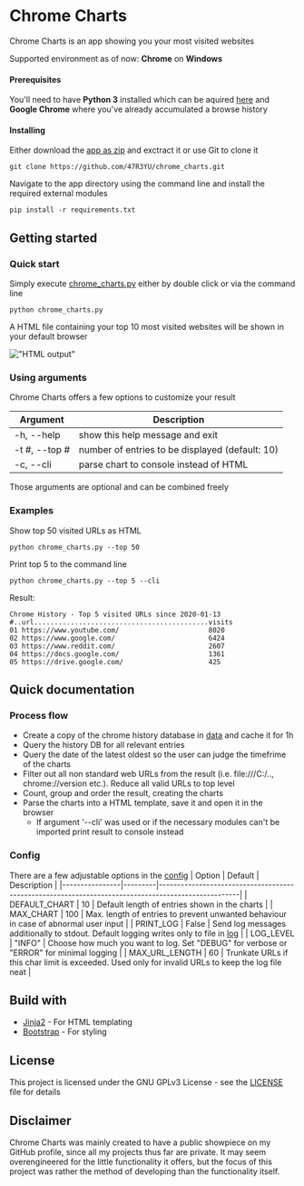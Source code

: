 # Chrome Charts

Chrome Charts is an app showing you your most visited websites

Supported environment as of now: **Chrome** on **Windows**

#### Prerequisites

You'll need to have **Python 3** installed which can be aquired [here](https://www.python.org/downloads/) and **Google Chrome** where you've already accumulated a browse history

#### Installing

Either download the [app as zip](https://github.com/47R3YU/chrome_charts/archive/master.zip) and exctract it or use Git to clone it

```
git clone https://github.com/47R3YU/chrome_charts.git
```

Navigate to the app directory using the command line and install the required external modules

```
pip install -r requirements.txt
```

## Getting started
### Quick start
Simply execute [chrome_charts.py](chrome_charts.py) either by double click or via the command line
```
python chrome_charts.py
```
A HTML file containing your top 10 most visited websites will be shown in your default browser

!["HTML output"](https://i.imgur.com/10QgRpG.png)

### Using arguments
Chrome Charts offers a few options to customize your result

| Argument      | Description                                     |
| ------------- |------------------------------------------------ |
| -h, --help    | show this help message and exit                 |
| -t #, --top # | number of entries to be displayed (default: 10) |
| -c, --cli     | parse chart to console instead of HTML          |

Those arguments are optional and can be combined freely

### Examples
Show top 50 visited URLs as HTML
```
python chrome_charts.py --top 50
```
Print top 5 to the command line
```
python chrome_charts.py --top 5 --cli
```
Result:
```
Chrome History - Top 5 visited URLs since 2020-01-13
#..url...........................................visits
01 https://www.youtube.com/                      8020
02 https://www.google.com/                       6424
03 https://www.reddit.com/                       2607
04 https://docs.google.com/                      1361
05 https://drive.google.com/                     425
```

## Quick documentation
### Process flow
* Create a copy of the chrome history database in [data](/data) and cache it for 1h
* Query the history DB for all relevant entries
* Query the date of the latest oldest so the user can judge the timefrime of the charts
* Filter out all non standard web URLs from the result (i.e. file:///C:/.., chrome://version etc.). Reduce all valid URLs to top level
* Count, group and order the result, creating the charts
* Parse the charts into a HTML template, save it and open it in the browser
    * If argument '--cli' was used or if the necessary modules can't be imported print result to console instead

### Config
There are a few adjustable options in the [config](/core/config.py)
| Option         | Default | Description                                                                                        |
|----------------|---------|----------------------------------------------------------------------------------------------------|
| DEFAULT_CHART  | 10      | Default length of entries shown in the charts                                                      |
| MAX_CHART      | 100     | Max. length of entries to prevent unwanted behaviour in case of abnormal user input                |
| PRINT_LOG      | False   | Send log messages additionally to stdout. Default logging writes only to file in [log](/log)       |
| LOG_LEVEL      | "INFO"  | Choose how much you want to log. Set "DEBUG" for verbose or "ERROR" for minimal logging            |
| MAX_URL_LENGTH | 60      | Trunkate URLs if this char limit is exceeded. Used only for invalid URLs to keep the log file neat |

## Build with
* [Jinja2](https://github.com/pallets/jinja) - For HTML templating
* [Bootstrap](https://getbootstrap.com/) - For styling

## License

This project is licensed under the GNU GPLv3 License - see the [LICENSE](LICENSE) file for details

## Disclaimer
Chrome Charts was mainly created to have a public showpiece on my GitHub profile, since all my projects thus far are private. It may seem overengineered for the little functionality it offers, but the focus of this project was rather the method of developing than the functionality itself.